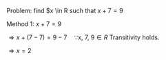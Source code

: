 Problem: find $x \in R such that $x + 7 = 9$

Method 1:
$x + 7 = 9$

$\Rightarrow x + (7 - 7) = 9 - 7 \quad \because \text{x, 7, 9} 
\in R$ Transitivity holds. 

$\Rightarrow x = 2$

